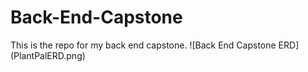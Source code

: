 # Back-End-Capstone
This is the repo for my back end capstone.
![Back End Capstone ERD] (PlantPalERD.png)
